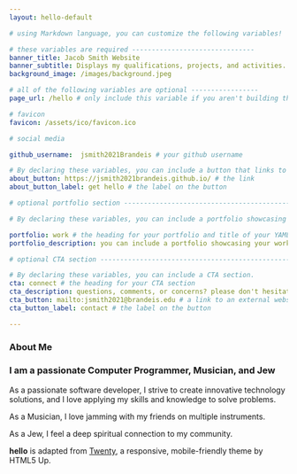 ```yaml
---
layout: hello-default

# using Markdown language, you can customize the following variables!

# these variables are required -------------------------------
banner_title: Jacob Smith Website
banner_subtitle: Displays my qualifications, projects, and activities.
background_image: /images/background.jpeg

# all of the following variables are optional -----------------
page_url: /hello # only include this variable if you aren't building the page to your primary domain 

# favicon
favicon: /assets/ico/favicon.ico

# social media

github_username:  jsmith2021Brandeis # your github username

# By declaring these variables, you can include a button that links to an external website or to media.
about_button: https://jsmith2021brandeis.github.io/ # the link
about_button_label: get hello # the label on the button

# optional portfolio section ------------------------------------------

# By declaring these variables, you can include a portfolio showcasing your work and organize your portfolio's items into a custom layout, all without adding any CSS. In addition, you must 1) create an HTML file in the_includes folder for each project with the text you'd like to display, and 2) create a YAML file in the _data folder describing the order in which each project should be shown and categorized. See `/includes/example.html` and `/_data/work.yml` for examples.

portfolio: work # the heading for your portfolio and title of your YAML file
portfolio_description: you can include a portfolio showcasing your work and organize your portfolio's items into a custom layout, all without adding any CSS. # a description to be desplayed below the heading and above the content

# optional CTA section --------------------------------------------------

# By declaring these variables, you can include a CTA section.
cta: connect # the heading for your CTA section
cta_description: questions, comments, or concerns? please don't hesitate to reach out. # a description to be desplayed below the heading and above the content
cta_button: mailto:jsmith2021@brandeis.edu # a link to an external website or to media
cta_button_label: contact # the label on the button

---
```

[//]: # "write a bit about yourself here"
### About Me  

### I am a passionate Computer Programmer, Musician, and Jew

As a passionate software developer, I strive to create innovative technology solutions, and I love applying my skills and knowledge to solve problems.

As a Musician, I love jamming with my friends on multiple instruments. 

As a Jew, I feel a deep spiritual connection to my community.


**hello** is adapted from [Twenty](https://html5up.net/twenty), a responsive, mobile-friendly theme by HTML5 Up.
